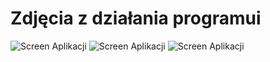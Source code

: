 # Zdjęcia z działania programui
![Screen Aplikacji](/public/images/d1.png)
![Screen Aplikacji](/public/images/d2.png)
![Screen Aplikacji](/public/images/d3.png)
